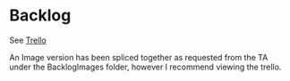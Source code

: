 # Backlog
See [Trello](https://trello.com/b/rMvKnNd1/dicegame-project)

An Image version has been spliced together as requested from the TA under the BacklogImages folder, however I recommend viewing the trello.
